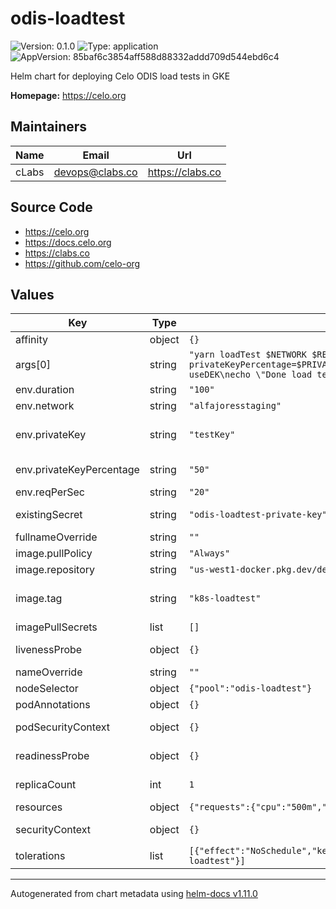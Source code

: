 # odis-loadtest

![Version: 0.1.0](https://img.shields.io/badge/Version-0.1.0-informational?style=flat-square) ![Type: application](https://img.shields.io/badge/Type-application-informational?style=flat-square) ![AppVersion: 85baf6c3854aff588d88332addd709d544ebd6c4](https://img.shields.io/badge/AppVersion-85baf6c3854aff588d88332addd709d544ebd6c4-informational?style=flat-square)

Helm chart for deploying Celo ODIS load tests in GKE

**Homepage:** <https://celo.org>

## Maintainers

| Name | Email | Url |
| ---- | ------ | --- |
| cLabs | <devops@clabs.co> | <https://clabs.co> |

## Source Code

* <https://celo.org>
* <https://docs.celo.org>
* <https://clabs.co>
* <https://github.com/celo-org>

## Values

| Key | Type | Default | Description |
|-----|------|---------|-------------|
| affinity | object | `{}` | Kubernetes pod affinity |
| args[0] | string | `"yarn loadTest $NETWORK $REQ_PER_SEC --privateKey=$PRIVATE_KEY --privateKeyPercentage=$PRIVATE_KEY_PERCENTAGE --duration=$DURATION --useDEK\necho \"Done load testing\"\ntail -f /dev/null\n"` |  |
| env.duration | string | `"100"` | Env. Var DURATION |
| env.network | string | `"alfajoresstaging"` | Env. Var NETWORK |
| env.privateKey | string | `"testKey"` | Env. Var PRIVATE_KEY. Won't be used if existingSecret is defined |
| env.privateKeyPercentage | string | `"50"` | Env. Var PRIVATE_KEY_PERCENTAGE |
| env.reqPerSec | string | `"20"` | Env. Var REQ_PER_SEC |
| existingSecret | string | `"odis-loadtest-private-key"` | Existing secret for Env. Var PRIVATE_KEY |
| fullnameOverride | string | `""` | Chart full name override |
| image.pullPolicy | string | `"Always"` | Image pullpolicy |
| image.repository | string | `"us-west1-docker.pkg.dev/devopsre/social-connect/odis-loadtest"` | Image repository |
| image.tag | string | `"k8s-loadtest"` | Image tag Overrides the image tag whose default is the chart appVersion. |
| imagePullSecrets | list | `[]` | Image pull secrets |
| livenessProbe | object | `{}` | Liveness probe configuration |
| nameOverride | string | `""` | Chart name override |
| nodeSelector | object | `{"pool":"odis-loadtest"}` | Kubernetes node selector |
| podAnnotations | object | `{}` | Custom pod annotations |
| podSecurityContext | object | `{}` | Custom pod security context |
| readinessProbe | object | `{}` | Readiness probe configuration |
| replicaCount | int | `1` | Number of deployment replicas |
| resources | object | `{"requests":{"cpu":"500m","memory":"700Mi"}}` | Container resources |
| securityContext | object | `{}` | Custom container security context |
| tolerations | list | `[{"effect":"NoSchedule","key":"pool","operator":"Equal","value":"odis-loadtest"}]` | Kubernetes tolerations |

----------------------------------------------
Autogenerated from chart metadata using [helm-docs v1.11.0](https://github.com/norwoodj/helm-docs/releases/v1.11.0)

